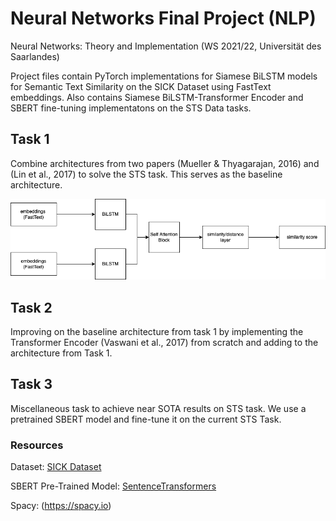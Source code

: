 # Neural Networks Final Project (NLP)
Neural Networks: Theory and Implementation (WS 2021/22, Universität des Saarlandes)

Project files contain PyTorch implementations for Siamese BiLSTM models for Semantic Text Similarity on the SICK Dataset using FastText embeddings. Also contains Siamese BiLSTM-Transformer Encoder and SBERT fine-tuning implementatons on the STS Data tasks.

## Task 1
Combine architectures from two papers (Mueller & Thyagarajan, 2016) and (Lin et al., 2017) to solve the STS task. This serves as the baseline architecture.

![Untitled%20Diagram.drawio%20%281%29.png](https://raw.githubusercontent.com/shahrukhx01/ocr-test/main/download.png)

## Task 2
Improving on the baseline architecture from task 1 by implementing the Transformer Encoder (Vaswani et al., 2017) from scratch and adding to the architecture
from Task 1.

## Task 3
Miscellaneous task to achieve near SOTA results on STS task. We use a pretrained SBERT model and fine-tune it on the current STS Task.

### Resources

Dataset:
[SICK Dataset](https://huggingface.co/datasets/sick)

SBERT Pre-Trained Model:
[SentenceTransformers](https://www.sbert.net)

Spacy: (https://spacy.io)
